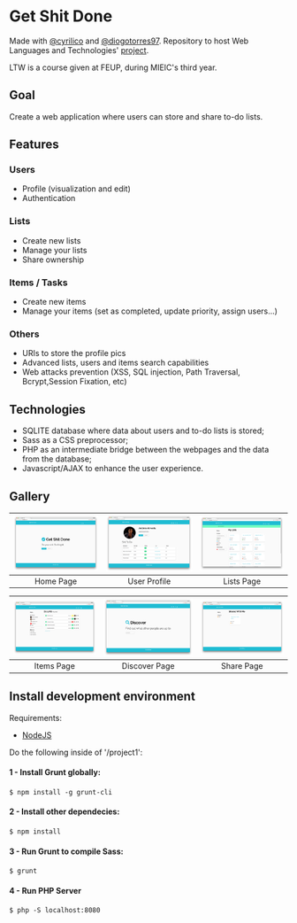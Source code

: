# Get Shit Done
Made with [@cyrilico](https://github.com/cyrilico) and [@diogotorres97](https://github.com/diogotorres97).
Repository to host Web Languages and Technologies' [project](https://web.fe.up.pt/~arestivo/page/courses/2017/ltw/project/). 

LTW is a course given at FEUP, during MIEIC's third year.
 
## Goal
Create a web application where users can store and share to-do lists. 

## Features
### Users
 * Profile (visualization and edit)
 * Authentication
 
### Lists
 * Create new lists
 * Manage your lists
 * Share ownership
 
### Items / Tasks
 * Create new items
 * Manage your items (set as completed, update priority, assign users...)
 
### Others
 * URIs to store the profile pics
 * Advanced lists, users and items search capabilities
 * Web attacks prevention (XSS, SQL injection, Path Traversal, Bcrypt,Session Fixation, etc)

## Technologies
* SQLITE database where data about users and to-do lists is stored;
* Sass as a CSS preprocessor;
* PHP as an intermediate bridge between the webpages and the data from the database;
* Javascript/AJAX to enhance the user experience.

## Gallery

| [<img src="/res/mainPage.png" width="256" heigth="256">](/res/mainPage.png)                                                                   | [<img src="/res/profilePage.png" width="256" heigth="256">](/res/profilePage.png)                                                             | [<img src="/res/listsPage.png" width="256" heigth="256">](/res/listsPage.png) |
|:---:|:---:|:---:|
| Home Page | User Profile | Lists Page |

| [<img src="/res/itemPage.png" width="256" heigth="12">](/res/itemPage.png)                                                        | [<img src="/res/discoverPage.png" width="256" heigth="256">](/res/discoverPage.png)                                               | [<img src="/res/sharePage.png" width="256" heigth="256">](/res/sharePage.png) |
|:---:|:---:|:---:|
| Items Page | Discover Page | Share Page |

## Install development environment
Requirements:
* [NodeJS](https://nodejs.org/en/)

Do the following inside of '/project1':

#### 1 - Install Grunt globally:

    $ npm install -g grunt-cli
    
#### 2 - Install other dependecies: 

    $ npm install
#### 3 - Run Grunt to compile Sass:

    $ grunt
#### 4 - Run PHP Server

    $ php -S localhost:8080
    
